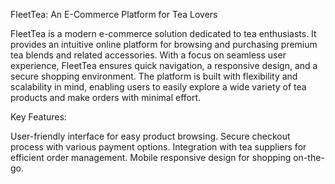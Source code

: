 FleetTea: An E-Commerce Platform for Tea Lovers

FleetTea is a modern e-commerce solution dedicated to tea enthusiasts. It provides an intuitive online platform for browsing and purchasing premium tea blends and related accessories. With a focus on seamless user experience, FleetTea ensures quick navigation, a responsive design, and a secure shopping environment. The platform is built with flexibility and scalability in mind, enabling users to easily explore a wide variety of tea products and make orders with minimal effort.

Key Features:

User-friendly interface for easy product browsing.
Secure checkout process with various payment options.
Integration with tea suppliers for efficient order management.
Mobile responsive design for shopping on-the-go.
